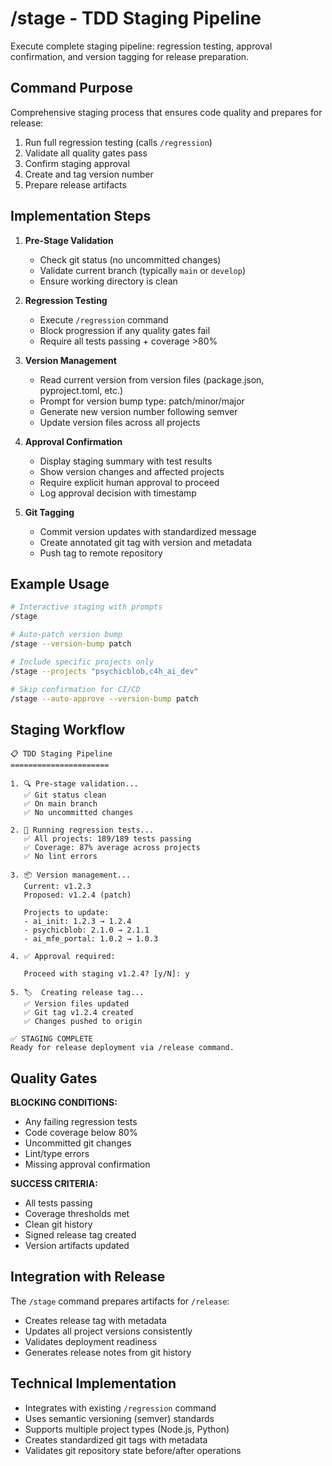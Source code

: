 # /stage - TDD Staging Pipeline

Execute complete staging pipeline: regression testing, approval confirmation, and version tagging for release preparation.

## Command Purpose

Comprehensive staging process that ensures code quality and prepares for release:
1. Run full regression testing (calls `/regression`)
2. Validate all quality gates pass
3. Confirm staging approval
4. Create and tag version number
5. Prepare release artifacts

## Implementation Steps

1. **Pre-Stage Validation**
   - Check git status (no uncommitted changes)
   - Validate current branch (typically `main` or `develop`)
   - Ensure working directory is clean

2. **Regression Testing**
   - Execute `/regression` command
   - Block progression if any quality gates fail
   - Require all tests passing + coverage >80%

3. **Version Management**
   - Read current version from version files (package.json, pyproject.toml, etc.)
   - Prompt for version bump type: patch/minor/major
   - Generate new version number following semver
   - Update version files across all projects

4. **Approval Confirmation**
   - Display staging summary with test results
   - Show version changes and affected projects
   - Require explicit human approval to proceed
   - Log approval decision with timestamp

5. **Git Tagging**
   - Commit version updates with standardized message
   - Create annotated git tag with version and metadata
   - Push tag to remote repository

## Example Usage

```bash
# Interactive staging with prompts
/stage

# Auto-patch version bump
/stage --version-bump patch

# Include specific projects only
/stage --projects "psychicblob,c4h_ai_dev"

# Skip confirmation for CI/CD
/stage --auto-approve --version-bump patch
```

## Staging Workflow

```
📋 TDD Staging Pipeline
======================

1. 🔍 Pre-stage validation...
   ✅ Git status clean
   ✅ On main branch
   ✅ No uncommitted changes

2. 🧪 Running regression tests...
   ✅ All projects: 189/189 tests passing
   ✅ Coverage: 87% average across projects
   ✅ No lint errors

3. 📦 Version management...
   Current: v1.2.3
   Proposed: v1.2.4 (patch)
   
   Projects to update:
   - ai_init: 1.2.3 → 1.2.4
   - psychicblob: 2.1.0 → 2.1.1
   - ai_mfe_portal: 1.0.2 → 1.0.3

4. ✅ Approval required:
   
   Proceed with staging v1.2.4? [y/N]: y
   
5. 🏷️  Creating release tag...
   ✅ Version files updated
   ✅ Git tag v1.2.4 created
   ✅ Changes pushed to origin

✅ STAGING COMPLETE
Ready for release deployment via /release command.
```

## Quality Gates

**BLOCKING CONDITIONS:**
- Any failing regression tests
- Code coverage below 80%
- Uncommitted git changes
- Lint/type errors
- Missing approval confirmation

**SUCCESS CRITERIA:**
- All tests passing
- Coverage thresholds met
- Clean git history
- Signed release tag created
- Version artifacts updated

## Integration with Release

The `/stage` command prepares artifacts for `/release`:
- Creates release tag with metadata
- Updates all project versions consistently  
- Validates deployment readiness
- Generates release notes from git history

## Technical Implementation

- Integrates with existing `/regression` command
- Uses semantic versioning (semver) standards
- Supports multiple project types (Node.js, Python)
- Creates standardized git tags with metadata
- Validates git repository state before/after operations